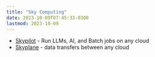 ```yaml
---
title: "Sky Computing"
date: 2023-10-09T07:45:33-0300
lastmod: 2023-10-09
---
```

- [Skypilot](https://github.com/skypilot-org/skypilot) - Run LLMs, AI, and Batch jobs on any cloud
- [Skyplane](https://github.com/skyplane-project/skyplane) - data transfers between any cloud